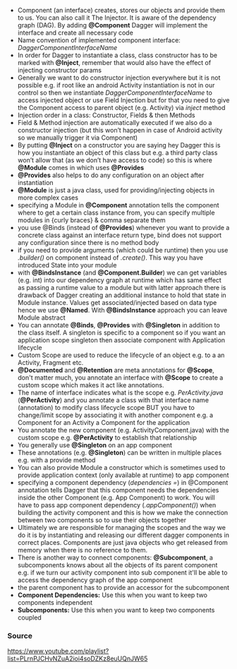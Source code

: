 - Component (an interface) creates, stores our objects and provide them to us. You can also call it The Injector. It is aware of the dependency graph (DAG). By adding **@Component** Dagger will implement the interface and create all necessary code
- Name convention of implemented component interface: *DaggerComponentInterfaceName*
- In order for Dagger to instantiate a class, class constructor has to be marked with **@Inject**, remember that would also have the effect of injecting constructor params
- Generally we want to do constructor injection everywhere but it is not possible e.g. if root like an android Activity instantiation is not in our control so then we instantiate *DaggerComponentInterfaceName* to access injected object or use Field Injection but for that you need to give the Component access to parent object (e.g. Activity) via *inject* method
- Injection order in a class: Constructor, Fields & then Methods
- Field & Method injection are automatically executed if we also do a constructor injection (but this won’t happen in case of Android activity so we manually trigger it via Component)
- By putting **@Inject** on a constructor you are saying hey Dagger this is how you instantiate an object of this class but e.g. a third party class won’t allow that (as we don’t have access to code) so this is where **@Module** comes in which uses **@Provides**
- **@Provides** also helps to do any configuration on an object after instantiation 
- **@Module** is just a java class, used for providing/injecting objects in more complex cases
- specifying a Module in **@Component** annotation tells the component where to get a certain class instance from, you can specify multiple modules in {curly braces} & comma separate them
- you use @Binds (instead of **@Provides**) whenever you want to provide a concrete class against an interface return type, bind does not support any configuration since there is no method body
- if you need to provide arguments (which could be runtime) then you use *.builder()* on component instead of *.create()*. This way you have introduced State into your module
- with **@BindsInstance** (and **@Component.Builder**) we can get variables (e.g. int) into our dependency graph at runtime which has same effect as passing a runtime value to a module but with latter approach there is drawback of Dagger creating an additional instance to hold that state in Module instance. Values get associated/injected based on data type hence we use **@Named**. With **@BindsInstance** approach you can leave Module abstract
- You can annotate **@Binds**, **@Provides** with **@Singleton** in addition to the class itself. A singleton is specific to a component so if you want an application scope singleton then associate component with Application lifecycle
- Custom Scope are used to reduce the lifecycle of an object e.g. to a an Activity, Fragment etc.
- **@Documented** and **@Retention** are meta annotations for **@Scope**, don't matter much, you annotate an interface with **@Scope** to create a custom scope which makes it act like annotations. 
- The name of interface indicates what is the scope e.g. *PerActivity.java* (**@PerActivity**) and you annotate a class with that interface name (annotation) to modify class lifecycle scope BUT you have to change/limit scope by associating it with another component e.g. a Component for an Activity a Component for the application
- You annotate the new component (e.g. ActivityComponent.java) with the custom scope e.g. **@PerActivity** to establish that relationship
- You generally use **@Singleton** on an app component
- These annotations (e.g. **@Singleton**) can be written in multiple places e.g. with a provide method
- You can also provide Module a constructor which is sometimes used to provide application context (only available at runtime) to app component
- specifying a component dependency (*dependencies =*) in @Component annotation tells Dagger that this component needs the dependencies inside the other Component (e.g. App Component) to work. You will have to pass app component dependency (*.appComponent()*) when building the activity component and this is how we make the connection between two components so to use their objects together
- Ultimately we are responsible for managing the scopes and the way we do it is by instantiating and releasing our different dagger components in correct places. Components are just java objects who get released from memory when there is no reference to them.
- There is another way to connect components: **@Subcomponent**, a subcomponents knows about all the objects of its parent component e.g. if we turn our activity component into sub component it'll be able to access the dependency graph of the app component
- the parent component has to provide an accessor for the subcomponent
- **Component Dependencies:** Use this when you want to keep two components independent
- **Subcomponents:** Use this when you want to keep two components coupled

### Source
https://www.youtube.com/playlist?list=PLrnPJCHvNZuA2ioi4soDZKz8euUQnJW65

